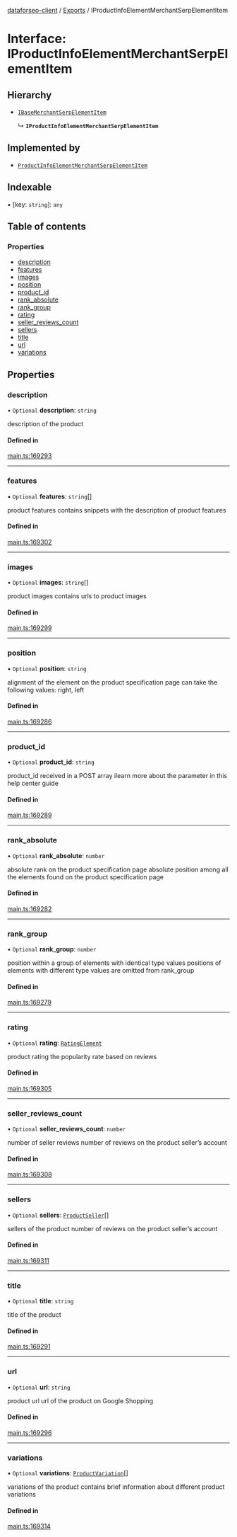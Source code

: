 [dataforseo-client](../README.md) / [Exports](../modules.md) / IProductInfoElementMerchantSerpElementItem

# Interface: IProductInfoElementMerchantSerpElementItem

## Hierarchy

- [`IBaseMerchantSerpElementItem`](IBaseMerchantSerpElementItem.md)

  ↳ **`IProductInfoElementMerchantSerpElementItem`**

## Implemented by

- [`ProductInfoElementMerchantSerpElementItem`](../classes/ProductInfoElementMerchantSerpElementItem.md)

## Indexable

▪ [key: `string`]: `any`

## Table of contents

### Properties

- [description](IProductInfoElementMerchantSerpElementItem.md#description)
- [features](IProductInfoElementMerchantSerpElementItem.md#features)
- [images](IProductInfoElementMerchantSerpElementItem.md#images)
- [position](IProductInfoElementMerchantSerpElementItem.md#position)
- [product\_id](IProductInfoElementMerchantSerpElementItem.md#product_id)
- [rank\_absolute](IProductInfoElementMerchantSerpElementItem.md#rank_absolute)
- [rank\_group](IProductInfoElementMerchantSerpElementItem.md#rank_group)
- [rating](IProductInfoElementMerchantSerpElementItem.md#rating)
- [seller\_reviews\_count](IProductInfoElementMerchantSerpElementItem.md#seller_reviews_count)
- [sellers](IProductInfoElementMerchantSerpElementItem.md#sellers)
- [title](IProductInfoElementMerchantSerpElementItem.md#title)
- [url](IProductInfoElementMerchantSerpElementItem.md#url)
- [variations](IProductInfoElementMerchantSerpElementItem.md#variations)

## Properties

### description

• `Optional` **description**: `string`

description of the product

#### Defined in

[main.ts:169293](https://github.com/dataforseo/TypeScriptClient/blob/7ca1aa4/main.ts#L169293)

___

### features

• `Optional` **features**: `string`[]

product features
contains snippets with the description of product features

#### Defined in

[main.ts:169302](https://github.com/dataforseo/TypeScriptClient/blob/7ca1aa4/main.ts#L169302)

___

### images

• `Optional` **images**: `string`[]

product images
contains urls to product images

#### Defined in

[main.ts:169299](https://github.com/dataforseo/TypeScriptClient/blob/7ca1aa4/main.ts#L169299)

___

### position

• `Optional` **position**: `string`

alignment of the element on the product specification page
can take the following values:
right, left

#### Defined in

[main.ts:169286](https://github.com/dataforseo/TypeScriptClient/blob/7ca1aa4/main.ts#L169286)

___

### product\_id

• `Optional` **product\_id**: `string`

product_id received in a POST array
ilearn more about the parameter in this help center guide

#### Defined in

[main.ts:169289](https://github.com/dataforseo/TypeScriptClient/blob/7ca1aa4/main.ts#L169289)

___

### rank\_absolute

• `Optional` **rank\_absolute**: `number`

absolute rank on the product specification page
absolute position among all the elements found on the product specification page

#### Defined in

[main.ts:169282](https://github.com/dataforseo/TypeScriptClient/blob/7ca1aa4/main.ts#L169282)

___

### rank\_group

• `Optional` **rank\_group**: `number`

position within a group of elements with identical type values
positions of elements with different type values are omitted from rank_group

#### Defined in

[main.ts:169279](https://github.com/dataforseo/TypeScriptClient/blob/7ca1aa4/main.ts#L169279)

___

### rating

• `Optional` **rating**: [`RatingElement`](../classes/RatingElement.md)

product rating 
the popularity rate based on reviews

#### Defined in

[main.ts:169305](https://github.com/dataforseo/TypeScriptClient/blob/7ca1aa4/main.ts#L169305)

___

### seller\_reviews\_count

• `Optional` **seller\_reviews\_count**: `number`

number of seller reviews
number of reviews on the product seller’s account

#### Defined in

[main.ts:169308](https://github.com/dataforseo/TypeScriptClient/blob/7ca1aa4/main.ts#L169308)

___

### sellers

• `Optional` **sellers**: [`ProductSeller`](../classes/ProductSeller.md)[]

sellers of the product
number of reviews on the product seller’s account

#### Defined in

[main.ts:169311](https://github.com/dataforseo/TypeScriptClient/blob/7ca1aa4/main.ts#L169311)

___

### title

• `Optional` **title**: `string`

title of the product

#### Defined in

[main.ts:169291](https://github.com/dataforseo/TypeScriptClient/blob/7ca1aa4/main.ts#L169291)

___

### url

• `Optional` **url**: `string`

product url
url of the product on Google Shopping

#### Defined in

[main.ts:169296](https://github.com/dataforseo/TypeScriptClient/blob/7ca1aa4/main.ts#L169296)

___

### variations

• `Optional` **variations**: [`ProductVariation`](../classes/ProductVariation.md)[]

variations of the product
contains brief information about different product variations

#### Defined in

[main.ts:169314](https://github.com/dataforseo/TypeScriptClient/blob/7ca1aa4/main.ts#L169314)
